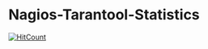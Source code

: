 # Nagios-Tarantool-Statistics
[![HitCount](http://hits.dwyl.io/zcooler/Nagios-Tarantool-Statistics.svg)](http://hits.dwyl.io/zcooler/Nagios-Tarantool-Statistics)
